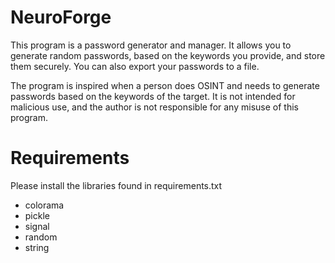 # NeuroForge
This program is a password generator and manager. It allows you to generate random passwords,
based on the keywords you provide, and store them securely. You can also export your passwords to a
file.

The program is inspired when a person does OSINT and needs to generate passwords based on the
keywords of the target. It is not intended for malicious use, and the author is not responsible 
for any misuse of this program.

# Requirements
Please install the libraries found in requirements.txt
* colorama
* pickle
* signal
* random
* string